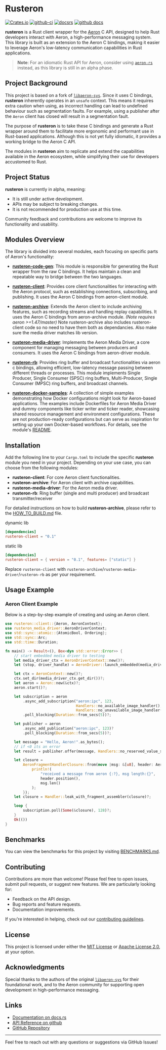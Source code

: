 # Rusteron

[![Crates.io](https://img.shields.io/crates/v/rusteron-archive)](https://crates.io/crates/rusteron-archive)
[![github-ci](https://github.com/mimran1980/rusteron/actions/workflows/ci.yml/badge.svg)](https://github.com/amoskvin/rusteron/actions/workflows/ci.yml)
[![docsrs](https://docs.rs/rusteron-client/badge.svg)](https://docs.rs/rusteron-client/)
[![github docs](https://custom-icon-badges.demolab.com/badge/githubdocs-blue.svg?logo=log&logoSource=feather)](https://mimran1980.github.io/rusteron)

**rusteron** is a Rust client wrapper for the [Aeron](https://github.com/real-logic/aeron) C API, designed to help Rust developers interact with Aeron, a high-performance messaging system. This library is built as an extension to the Aeron C bindings, making it easier to leverage Aeron's low-latency communication capabilities in Rust applications.

> **Note**: For an idiomatic Rust API for Aeron, consider using [`aeron-rs`](https://github.com/UnitedTraders/aeron-rs) instead, as this library is still in an alpha phase.

## Project Background

This project is based on a fork of [`libaeron-sys`](https://github.com/bspeice/libaeron-sys). Since it uses C bindings, **rusteron** inherently operates in an `unsafe` context. This means it requires extra caution when using, as incorrect handling can lead to undefined behaviour such as segmentation faults. For example, using a publisher after the `Aeron` client has closed will result in a segmentation fault.

The purpose of **rusteron** is to take these C bindings and generate a Rust wrapper around them to facilitate more ergonomic and performant use in Rust-based applications. Although this is not yet fully idiomatic, it provides a working bridge to the Aeron C API.

The modules in **rusteron** aim to replicate and extend the capabilities available in the Aeron ecosystem, while simplifying their use for developers accustomed to Rust.

## Project Status

**rusteron** is currently in alpha, meaning:

- It is still under active development.
- APIs may be subject to breaking changes.
- It is not recommended for production use at this time.

Community feedback and contributions are welcome to improve its functionality and usability.

## Modules Overview

The library is divided into several modules, each focusing on specific parts of Aeron's functionality:

- **[rusteron-code-gen](https://github.com/mimran1980/rusteron/tree/main/rusteron-code-gen)**: This module is
  responsible for generating the Rust wrapper from the raw C bindings. It helps maintain a clean and repeatable way to
  bridge between the two languages.

- **[rusteron-client](https://github.com/mimran1980/rusteron/tree/main/rusteron-client)**: Provides core client
  functionalities for interacting with the Aeron protocol, such as establishing connections, subscribing, and
  publishing. It uses the Aeron C bindings from aeron-client module.

- **[rusteron-archive](https://github.com/mimran1980/rusteron/tree/main/rusteron-archive)**: Extends the Aeron client to
  include archiving features, such as recording streams and handling replay capabilities. It uses the Aeron C bindings
  from aeron-archive module. _(Note requires aeron >=1.47/master)_
  Note rusteron-archive also includes rusteron-client code so no need to have them both as dependancies. Also make sure
  the media driver matches lib version.

- **[rusteron-media-driver](https://github.com/mimran1980/rusteron/tree/main/rusteron-media-driver)**: Implements the
  Aeron Media Driver, a core component for managing messaging between producers and consumers. It uses the Aeron C
  bindings from aeron-driver module.

- **[rusteron-rb](https://github.com/mimran1980/rusteron/tree/main/rusteron-rb)**: Provides ring buffer and broadcast functionalities via aeron c bindings, allowing efficient, low-latency message passing between different threads or processes. This module implements Single Producer, Single Consumer (SPSC) ring buffers, Multi-Producer, Single Consumer (MPSC) ring buffers, and broadcast channels.

- **[rusteron-docker-samples](https://github.com/mimran1980/rusteron/tree/main/rusteron-docker-samples)**: A collection of simple examples demonstrating how Docker configurations might look for Aeron-based applications. The examples include Dockerfiles for Aeron Media Driver and dummy components like ticker writer and ticker reader, showcasing shared resource management and environment configurations. These are not production-ready configurations but can serve as inspiration for setting up your own Docker-based workflows. For details, see the module's [README](https://github.com/mimran1980/rusteron/tree/main/rusteron-docker-samples/README.md).

## Installation

Add the following line to your `Cargo.toml` to include the specific **rusteron** module you need in your project. Depending on your use case, you can choose from the following modules:

- **rusteron-client**: For core Aeron client functionalities.
- **rusteron-archive**: For Aeron client with archive capabilities.
- **rusteron-media-driver**: For the Aeron media driver.
- **rusteron-rb**: Ring buffer (single and multi producer) and broadcast transmitter/receiver

For detailed instructions on how to build **rusteron-archive**, please refer to the [HOW_TO_BUILD.md](./HOW_TO_BUILD.md) file.

dynamic lib
```toml
[dependencies]
rusteron-client = "0.1"
```

static lib
```toml
[dependencies]
rusteron-client = { version = "0.1", features= ["static"] }
```

Replace `rusteron-client` with `rusteron-archive`/`rusteron-media-driver`/`rusteron-rb` as per your requirement.

## Usage Example

### Aeron Client Example

Below is a step-by-step example of creating and using an Aeron client.

```rust ,no_run
use rusteron::client::{Aeron, AeronContext};
use rusteron_media_driver::AeronDriverContext;
use std::sync::atomic::{AtomicBool, Ordering};
use std::sync::Arc;
use std::time::Duration;

fn main() -> Result<(), Box<dyn std::error::Error>> {
    // start embedded media driver to testing
    let media_driver_ctx = AeronDriverContext::new()?;
    let (stop, driver_handle) = AeronDriver::launch_embedded(media_driver_ctx.clone(), false);

    let ctx = AeronContext::new()?;
    ctx.set_dir(media_driver_ctx.get_dir())?;
    let aeron = Aeron::new(&ctx)?;
    aeron.start()?;

    let subscription = aeron
        .async_add_subscription("aeron:ipc", 123,                
                                Handlers::no_available_image_handler(),
                                Handlers::no_unavailable_image_handler())?
        .poll_blocking(Duration::from_secs(5))?;

    let publisher = aeron
        .async_add_publication("aeron:ipc", 123)?
        .poll_blocking(Duration::from_secs(5))?;

    let message = "Hello, Aeron!".as_bytes();
    // if <0 its an error
    let result = publisher.offer(message, Handlers::no_reserved_value_supplier_handler());

    let closure =
        AeronFragmentHandlerClosure::from(move |msg: &[u8], header: AeronHeader| {
            println!(
                "received a message from aeron {:?}, msg length:{}",
                header.position(),
                msg.len()
            );
        });
    let closure = Handler::leak_with_fragment_assembler(closure)?;

    loop {
        subscription.poll(Some(&closure), 128)?;
    }
    Ok(())
}
```

## Benchmarks

You can view the benchmarks for this project by visiting [BENCHMARKS.md](./BENCHMARKS.md).

## Contributing

Contributions are more than welcome! Please feel free to open issues, submit pull requests, or suggest new features. We are particularly looking for:

- Feedback on the API design.
- Bug reports and feature requests.
- Documentation improvements.

If you're interested in helping, check out our [contributing guidelines](https://github.com/mimran1980/rusteron/blob/main/CONTRIBUTING.md).

## License

This project is licensed under either the [MIT License](https://opensource.org/licenses/MIT) or [Apache License 2.0](https://www.apache.org/licenses/LICENSE-2.0), at your option.

## Acknowledgments

Special thanks to the authors of the original [`libaeron-sys`](https://github.com/bspeice/libaeron-sys) for their foundational work, and to the Aeron community for supporting open development in high-performance messaging.

## Links

- [Documentation on docs.rs](https://docs.rs/rusteron-client/)
- [API Reference on github](https://mimran1980.github.io/rusteron)
- [GitHub Repository](https://github.com/mimran1980/rusteron)

---

Feel free to reach out with any questions or suggestions via GitHub Issues!

